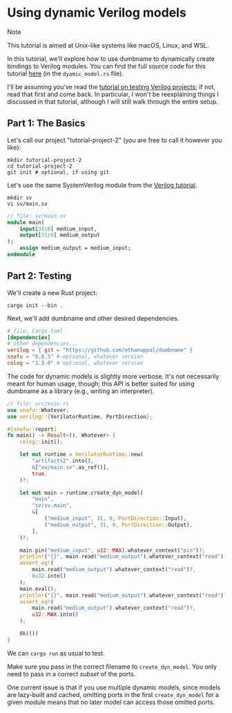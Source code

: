 
# Using dynamic Verilog models

> [!NOTE]
> This tutorial is aimed at Unix-like systems like macOS, Linux, and WSL.

In this tutorial, we'll explore how to use dumbname to dynamically create
bindings to Verilog modules.
You can find the full source code for this tutorial [here](../verilog-support/example-project/) (in the `dyamic_model.rs` file).

I'll be assuming you've read the [tutorial on testing Verilog projects](./testing_verilog.md); if not, read that first and come back.
In particular, I won't be reexplaining things I discussed in that tutorial,
although I will still walk through the entire setup.

## Part 1: The Basics

Let's call our project "tutorial-project-2" (you are free to call it however you
like):
```shell
mkdir tutorial-project-2
cd tutorial-project-2
git init # optional, if using git
```

Let's use the same SystemVerilog module from the [Verilog tutorial](./testing_verilog.md).
```shell
mkdir sv
vi sv/main.sv
```

```systemverilog
// file: sv/main.sv
module main(
    input[31:0] medium_input,
    output[31:0] medium_output
);
    assign medium_output = medium_input;
endmodule
```

## Part 2: Testing

We'll create a new Rust project:
```shell
cargo init --bin .
```

Next, we'll add dumbname and other desired dependencies.
```toml
# file: Cargo.toml
[dependencies]
# other dependencies...
verilog = { git = "https://github.com/ethanuppal/dumbname" }
snafu = "0.8.5" # optional, whatever version
colog = "1.3.0" # optional, whatever version
```

The code for dynamic models is slightly more verbose.
It's not necessarily meant for human usage, though; this API is better suited for
using dumbname as a library (e.g., writing an interpreter).

```rust
// file: src/main.rs
use snafu::Whatever;
use verilog::{VerilatorRuntime, PortDirection};

#[snafu::report]
fn main() -> Result<(), Whatever> {
    colog::init();

    let mut runtime = VerilatorRuntime::new(
        "artifacts2".into(),
        &["sv/main.sv".as_ref()],
        true,
    )?;

    let mut main = runtime.create_dyn_model(
        "main",
        "sv/sv.main",
        &[
            ("medium_input", 31, 0, PortDirection::Input),
            ("medium_output", 31, 0, PortDirection::Output),
        ],
    )?;

    main.pin("medium_input", u32::MAX).whatever_context("pin")?;
    println!("{}", main.read("medium_output").whatever_context("read")?);
    assert_eq!(
        main.read("medium_output").whatever_context("read")?,
        0u32.into()
    );
    main.eval();
    println!("{}", main.read("medium_output").whatever_context("read")?);
    assert_eq!(
        main.read("medium_output").whatever_context("read")?,
        u32::MAX.into()
    );

    Ok(())
}
```

We can `cargo run` as usual to test.

Make sure you pass in the correct filename to `create_dyn_model`.
You only need to pass in a correct _subset_ of the ports.

One current issue is that if you use multiple dynamic models, since models are
lazy-built and cached, omitting ports in the first `create_dyn_model` for a
given module means that no later model can access those omitted ports.
